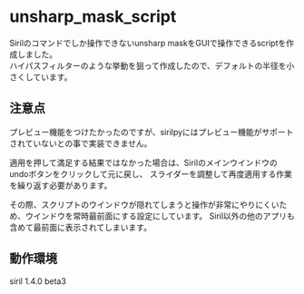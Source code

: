 # unsharp_mask_script
Sirilのコマンドでしか操作できないunsharp maskをGUIで操作できるscriptを作成しました。</br>
ハイパスフィルターのような挙動を狙って作成したので、デフォルトの半径を小さくしています。

## 注意点
プレビュー機能をつけたかったのですが、sirilpyにはプレビュー機能がサポートされていないとの事で実装できません。

適用を押して満足する結果ではなかった場合は、Sirilのメインウインドウのundoボタンをクリックして元に戻し、
スライダーを調整して再度適用する作業を繰り返す必要があります。

その際、スクリプトのウインドウが隠れてしまうと操作が非常にやりにくいため、ウインドウを常時最前面にする設定にしています。
Siril以外の他のアプリも含めて最前面に表示されてしまいます。

## 動作環境
siril 1.4.0 beta3

